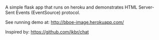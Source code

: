 A simple flask app that runs on heroku and demonstrates HTML Server-Sent Events
(EventSource) protocol.

See running demo at:
http://bboe-image.herokuapp.com/

Inspired by: https://github.com/jkbr/chat
